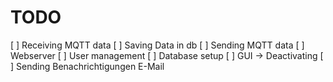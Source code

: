 # TODO

[ ] Receiving MQTT data
[ ] Saving Data in db
[ ] Sending MQTT data
[ ] Webserver
[ ] User management
[ ] Database setup
[ ] GUI -> Deactivating
[ ] Sending Benachrichtigungen E-Mail